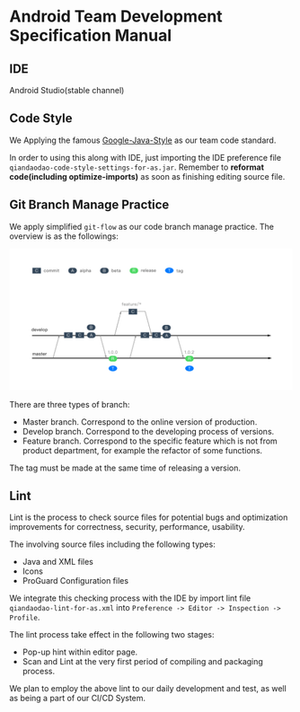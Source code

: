 # Android Team Development Specification Manual

## IDE
Android Studio(stable channel)

## Code Style
We Applying the famous [Google-Java-Style](https://google.github.io/styleguide/javaguide.html) as our team code standard.

In order to using this along with IDE, just importing the IDE preference file `qiandaodao-code-style-settings-for-as.jar`. Remember to **reformat code(including optimize-imports)** as soon as finishing editing source file.

## Git Branch Manage Practice
We apply simplified `git-flow` as our code branch manage practice. The overview is as the followings:

![git-flow](assets/qiandaodao-git-flow.png)

There are three types of branch:
- Master branch. Correspond to the online version of production.
- Develop branch. Correspond to the developing process of versions.
- Feature branch. Correspond to the specific feature which is not from product department, for example the refactor of some functions.

The tag must be made at the same time of releasing a version.


## Lint
Lint is the process to check source files for potential bugs and optimization improvements for correctness, security, performance, usability.

The involving source files including the following types:
- Java and XML files
- Icons
- ProGuard Configuration files

We integrate this checking process with the IDE by import lint file `qiandaodao-lint-for-as.xml` into `Preference -> Editor -> Inspection -> Profile`.

The lint process take effect in the following two stages:
- Pop-up hint within editor page.
- Scan and Lint at the very first period of compiling and packaging process.

We plan to employ the above lint to our daily development and test, as well as being a part of our CI/CD System.
